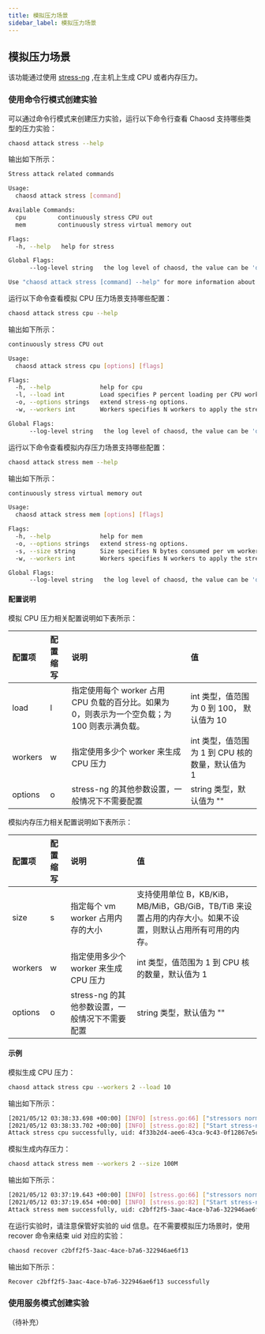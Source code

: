 ```yaml
---
title: 模拟压力场景
sidebar_label: 模拟压力场景
---
```


## 模拟压力场景

该功能通过使用 [stress-ng](https://wiki.ubuntu.com/Kernel/Reference/stress-ng) ,在主机上生成 CPU 或者内存压力。

### 使用命令行模式创建实验

可以通过命令行模式来创建压力实验，运行以下命令行查看 Chaosd 支持哪些类型的压力实验：

```bash
chaosd attack stress --help
```

输出如下所示：

```bash
Stress attack related commands

Usage:
  chaosd attack stress [command]

Available Commands:
  cpu         continuously stress CPU out
  mem         continuously stress virtual memory out

Flags:
  -h, --help   help for stress

Global Flags:
      --log-level string   the log level of chaosd, the value can be 'debug', 'info', 'warn' and 'error'

Use "chaosd attack stress [command] --help" for more information about a command.
```

运行以下命令查看模拟 CPU 压力场景支持哪些配置：

```bash
chaosd attack stress cpu --help
```

输出如下所示：

```bash
continuously stress CPU out

Usage:
  chaosd attack stress cpu [options] [flags]

Flags:
  -h, --help              help for cpu
  -l, --load int          Load specifies P percent loading per CPU worker. 0 is effectively a sleep (no load) and 100 is full loading. (default 10)
  -o, --options strings   extend stress-ng options.
  -w, --workers int       Workers specifies N workers to apply the stressor. (default 1)

Global Flags:
      --log-level string   the log level of chaosd, the value can be 'debug', 'info', 'warn' and 'error'
```

运行以下命令查看模拟内存压力场景支持哪些配置：

```bash
chaosd attack stress mem --help
```

输出如下所示：

```bash
continuously stress virtual memory out

Usage:
  chaosd attack stress mem [options] [flags]

Flags:
  -h, --help              help for mem
  -o, --options strings   extend stress-ng options.
  -s, --size string       Size specifies N bytes consumed per vm worker, default is the total available memory. One can specify the size as % of total available memory or in units of B, KB/KiB, MB/MiB, GB/GiB, TB/TiB..
  -w, --workers int       Workers specifies N workers to apply the stressor. (default 1)

Global Flags:
      --log-level string   the log level of chaosd, the value can be 'debug', 'info', 'warn' and 'error'
```

#### 配置说明

模拟 CPU 压力相关配置说明如下表所示：

| 配置项 | 配置缩写 | 说明 | 值 |
| :---- | :------ | :-- | :- |
| load | l | 指定使用每个 worker 占用 CPU 负载的百分比。如果为 0，则表示为一个空负载；为 100 则表示满负载。 | int 类型，值范围为 0 到 100， 默认值为 10 |
| workers | w | 指定使用多少个 worker 来生成 CPU 压力 | int 类型，值范围为 1 到 CPU 核的数量，默认值为 1 |
| options | o | stress-ng 的其他参数设置，一般情况下不需要配置 | string 类型，默认值为 "" |


模拟内存压力相关配置说明如下表所示：

| 配置项 | 配置缩写 | 说明 | 值 |
| :---- | :------ | :-- | :- |
| size | s | 指定每个 vm worker 占用内存的大小 | 支持使用单位 B，KB/KiB，MB/MiB，GB/GiB，TB/TiB 来设置占用的内存大小。如果不设置，则默认占用所有可用的内存。 |
| workers | w | 指定使用多少个 worker 来生成 CPU 压力 | int 类型，值范围为 1 到 CPU 核的数量，默认值为 1 |
| options | o | stress-ng 的其他参数设置，一般情况下不需要配置 | string 类型，默认值为 "" |

#### 示例

模拟生成 CPU 压力：

```bash
chaosd attack stress cpu --workers 2 --load 10
```

输出如下所示：

```bash
[2021/05/12 03:38:33.698 +00:00] [INFO] [stress.go:66] ["stressors normalize"] [arguments=" --cpu 2 --cpu-load 10"]
[2021/05/12 03:38:33.702 +00:00] [INFO] [stress.go:82] ["Start stress-ng process successfully"] [command="/usr/bin/stress-ng --cpu 2 --cpu-load 10"] [Pid=27483]
Attack stress cpu successfully, uid: 4f33b2d4-aee6-43ca-9c43-0f12867e5c9c
```

模拟生成内存压力：

```bash
chaosd attack stress mem --workers 2 --size 100M
```

输出如下所示：

```bash
[2021/05/12 03:37:19.643 +00:00] [INFO] [stress.go:66] ["stressors normalize"] [arguments=" --vm 2 --vm-keep --vm-bytes 100000000"]
[2021/05/12 03:37:19.654 +00:00] [INFO] [stress.go:82] ["Start stress-ng process successfully"] [command="/usr/bin/stress-ng --vm 2 --vm-keep --vm-bytes 100000000"] [Pid=26799]
Attack stress mem successfully, uid: c2bff2f5-3aac-4ace-b7a6-322946ae6f13
```

在运行实验时，请注意保管好实验的 uid 信息。在不需要模拟压力场景时，使用 recover 命令来结束 uid 对应的实验：

```bash
chaosd recover c2bff2f5-3aac-4ace-b7a6-322946ae6f13
```

输出如下所示：

```bash
Recover c2bff2f5-3aac-4ace-b7a6-322946ae6f13 successfully
```

### 使用服务模式创建实验

（待补充）